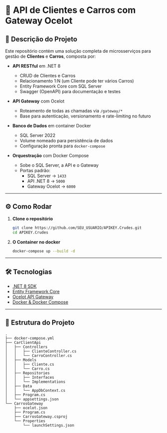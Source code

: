 # 🚀 API de Clientes e Carros com Gateway Ocelot

## 🔎 Descrição do Projeto
Este repositório contém uma solução completa de microsserviços para gestão de **Clientes** e **Carros**, composta por:

- **API RESTful** em .NET 8  
  - CRUD de Clientes e Carros  
  - Relacionamento 1:N (um Cliente pode ter vários Carros)  
  - Entity Framework Core com SQL Server  
  - Swagger (OpenAPI) para documentação e testes  

- **API Gateway** com Ocelot  
  - Roteamento de todas as chamadas via `/gateway/*`  
  - Base para autenticação, versionamento e rate-limiting no futuro  

- **Banco de Dados** em container Docker  
  - SQL Server 2022  
  - Volume nomeado para persistência de dados  
  - Configuração pronta para `docker-compose`  

- **Orquestração** com Docker Compose  
  - Sobe o SQL Server, a API e o Gateway  
  - Portas padrão:  
    - SQL Server → `1433`  
    - API .NET 8   → `5000`  
    - Gateway Ocelot → `6000`  

---
## ⚙️ Como Rodar

1. **Clone o repositório**  
   ```bash
   git clone https://github.com/SEU_USUARIO/APIKEY.Crudes.git
   cd APIKEY.Crudes

1. **O Container no docker**
   ```bash 
   docker-compose up --build -d

---
## 🛠️ Tecnologias
- [.NET 8 SDK](https://dotnet.microsoft.com/download/dotnet/8.0)  
- [Entity Framework Core](https://docs.microsoft.com/ef/core)  
- [Ocelot API Gateway](https://ocelot.readthedocs.io/)  
- [Docker & Docker Compose](https://docs.docker.com/)  

---

## 📁 Estrutura do Projeto
```text
.
├── docker-compose.yml
├── CarClientApi
│   ├── Controllers
│   │   ├── ClienteController.cs
│   │   └── CarroController.cs
│   ├── Models
│   │   ├── Cliente.cs
│   │   └── Carro.cs
│   ├── Repositories
│   │   ├── Interfaces
│   │   └── Implementations
│   ├── Data
│   │   └── AppDbContext.cs
│   ├── Program.cs
│   └── appsettings.json
└── CarrosGateway
    ├── ocelot.json
    ├── Program.cs
    ├── CarrosGateway.csproj
    └── Properties
        └── launchSettings.json
